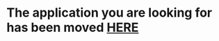# The application you are looking for has been moved [HERE](https://github.com/Pavel-Kuropatin/Zen-Booking)
